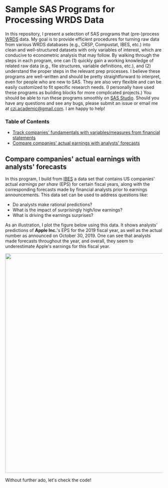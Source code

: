 # Sample SAS Programs for Processing WRDS Data

In this repository, I present a selection of SAS programs that (pre-)process [WRDS](https://wrds-www.wharton.upenn.edu/) data.
My goal is to provide efficient procedures for turning raw data from various WRDS databases (e.g., CRSP, Compustat, IBES, etc.) into clean and well-structured datasets with only variables of interest, which are conducive to econometric analysis that may follow.
By walking through the steps in each program, one can
(1) quickly gain a working knowledge of related raw data (e.g., file structures, variable definitions, etc.),
and (2) understand the proper steps in the relevant prep processes.
I believe these programs are well-written and should be pretty straightforward to interpret, even for people who are new to SAS.
They are also very flexible and can be easily customized to fit specific research needs.
(I personally have used these programs as building blocks for more complicated projects.)
You should be able to run these programs smoothly on [SAS Studio](https://wrds-www.wharton.upenn.edu/pages/data/sas-studio-wrds/).
Should you have any questions and see any bugs, please submit an issue or email me at czi.academic@gmail.com.
I am happy to help!

### Table of Contents

- [Track companies' fundamentals with variables/measures from financial statements]()
- [Compare companies' actual earnings with analysts' forecasts](#ibes)

<a name="ibes"></a>
## Compare companies' actual earnings with analysts' forecasts

In this program, I build from [IBES](https://wrds-web.wharton.upenn.edu/wrds/query_forms/navigation.cfm?navId=221&_ga=2.202254610.2026535339.1587168594-1066308586.1576595708) a data set that contains US companies' actual *earnings per share* (EPS) for certain fiscal years, along with the corresponding forecasts made by financial analysts prior to earnings announcements.
This data set can be used to address questions like:
- Do analysts make rational predictions?
- What is the impact of surprisingly high/low earnings?
- What is driving the earnings surprises?

As an illustration, I plot the figure below using this data. 
It shows analysts' predictions of **Apple Inc.**'s EPS for the 2019 fiscal year, as well as the actual number as announced on October 30, 2019. 
One can see that analysts made forecasts throughout the year, and overall, they seem to underestimate Apple's earnings for this fiscal year.

<img src="https://github.com/cziFinEcon/wrds_sample_code/blob/master/img/aapl.png" width="700">   

Without further ado, let's check the code!


